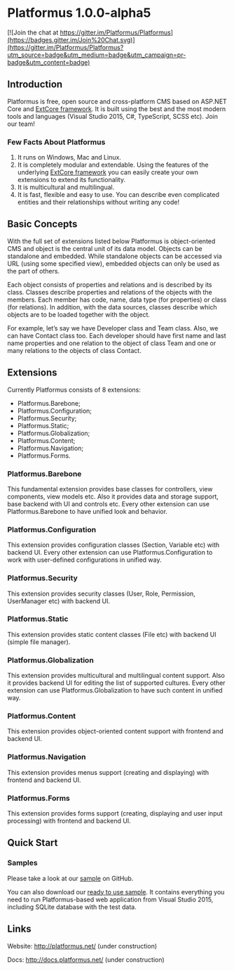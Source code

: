﻿# Platformus 1.0.0-alpha5

[![Join the chat at https://gitter.im/Platformus/Platformus](https://badges.gitter.im/Join%20Chat.svg)](https://gitter.im/Platformus/Platformus?utm_source=badge&utm_medium=badge&utm_campaign=pr-badge&utm_content=badge)

## Introduction

Platformus is free, open source and cross-platform CMS based on ASP.NET Core and
[ExtCore framework](https://github.com/ExtCore/ExtCore). It is built using the best and the most
modern tools and languages (Visual Studio 2015, C#, TypeScript, SCSS etc). Join our team!

### Few Facts About Platformus

1. It runs on Windows, Mac and Linux.
2. It is completely modular and extendable. Using the features of the underlying
[ExtCore framework](https://github.com/ExtCore/ExtCore) you can easily create your own extensions
to extend its functionality.
3. It is multicultural and multilingual.
4. It is fast, flexible and easy to use. You can describe even complicated entities and their relationships
without writing any code!

## Basic Concepts

With the full set of extensions listed below Platformus is object-oriented CMS and object is the central unit
of its data model. Objects can be standalone and embedded. While standalone objects can be accessed via URL
(using some specified view), embedded objects can only be used as the part of others.

Each object consists of properties and relations and is described by its class. Classes describe properties and
relations of the objects with the members. Each member has code, name, data type (for properties) or class (for
relations). In addition, with the data sources, classes describe which objects are to be loaded together with
the object.

For example, let’s say we have Developer class and Team class. Also, we can have Contact class too. Each
developer should have first name and last name properties and one relation to the object of class Team and one
or many relations to the objects of class Contact.

## Extensions

Currently Platformus consists of 8 extensions:

*	Platformus.Barebone;
*	Platformus.Configuration;
*	Platformus.Security;
*	Platformus.Static;
*	Platformus.Globalization;
*	Platformus.Content;
*	Platformus.Navigation;
*	Platformus.Forms.

### Platformus.Barebone

This fundamental extension provides base classes for controllers, view components, view models etc. Also it
provides data and storage support, base backend with UI and controls etc. Every other extension can use
Platformus.Barebone to have unified look and behavior.

### Platformus.Configuration

This extension provides configuration classes (Section, Variable etc) with backend UI. Every other extension
can use Platformus.Configuration to work with user-defined configurations in unified way.

### Platformus.Security

This extension provides security classes (User, Role, Permission, UserManager etc) with backend UI.

### Platformus.Static

This extension provides static content classes (File etc) with backend UI (simple file manager).

### Platformus.Globalization

This extension provides multicultural and multilingual content support. Also it provides backend UI for
editing the list of supported cultures. Every other extension can use Platformus.Globalization to have
such content in unified way.

### Platformus.Content

This extension provides object-oriented content support with frontend and backend UI.

### Platformus.Navigation

This extension provides menus support (creating and displaying) with frontend and backend UI.

### Platformus.Forms

This extension provides forms support (creating, displaying and user input processing) with frontend and
backend UI.

## Quick Start

### Samples

Please take a look at our [sample](https://github.com/Platformus/Platformus-Sample) on GitHub.

You can also download our [ready to use sample](http://platformus.net/files/Platformus-Sample-1.0.0-alpha5.zip).
It contains everything you need to run Platformus-based web application from Visual Studio 2015, including SQLite
database with the test data.

## Links

Website: http://platformus.net/ (under construction)

Docs: http://docs.platformus.net/ (under construction)